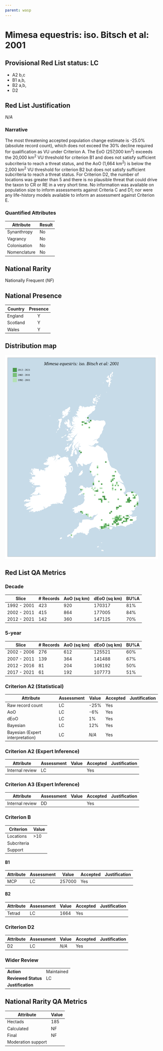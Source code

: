 ```yaml
---
parent: wasp
---
```


# Mimesa equestris: iso. Bitsch et al: 2001

## Provisional Red List status: LC
- A2 b,c
- B1 a,b, 
- B2 a,b, 
- D2

## Red List Justification
*N/A*
### Narrative


The most threatening accepted population change estimate is -25.0% (absolute record count), which does not exceed the 30% decline required for qualification as VU under Criterion A. The EoO (257,000 km<sup>2</sup>) exceeds the 20,000 km<sup>2</sup> VU threshold for criterion B1 and does not satisfy sufficient subcriteria to reach a threat status, and the AoO (1,664 km<sup>2</sup>) is below the 2,000 km<sup>2</sup> VU threshold for criterion B2 but does not satisfy sufficient subcriteria to reach a threat status. For Criterion D2, the number of locations was greater than 5 and there is no plausible threat that could drive the taxon to CR or RE in a very short time. No information was available on population size to inform assessments against Criteria C and D1; nor were any life-history models available to inform an assessment against Criterion E.
### Quantified Attributes
|Attribute|Result|
|---|---|
|Synanthropy|No|
|Vagrancy|No|
|Colonisation|No|
|Nomenclature|No|


## National Rarity
Nationally Frequent (*NF*)

## National Presence
|Country|Presence
|---|:-:|
|England|Y|
|Scotland|Y|
|Wales|Y|


## Distribution map
![](../map/423.svg)

## Red List QA Metrics
### Decade
| Slice | # Records | AoO (sq km) | dEoO (sq km) |BU%A |
|---|---|---|---|---|
|1992 - 2001|423|920|170317|81%|
|2002 - 2011|415|864|177005|84%|
|2012 - 2021|142|360|147125|70%|
### 5-year
| Slice | # Records | AoO (sq km) | dEoO (sq km) |BU%A |
|---|---|---|---|---|
|2002 - 2006|276|612|125521|60%|
|2007 - 2011|139|364|141488|67%|
|2012 - 2016|81|204|106192|50%|
|2017 - 2021|61|192|107773|51%|
### Criterion A2 (Statistical)
|Attribute|Assessment|Value|Accepted|Justification
|---|---|---|---|---|
|Raw record count|LC|-25%|Yes||
|AoO|LC|-6%|Yes||
|dEoO|LC|1%|Yes||
|Bayesian|LC|12%|Yes||
|Bayesian (Expert interpretation)|LC|*N/A*|Yes||
### Criterion A2 (Expert Inference)
|Attribute|Assessment|Value|Accepted|Justification
|---|---|---|---|---|
|Internal review|LC||Yes||
### Criterion A3 (Expert Inference)
|Attribute|Assessment|Value|Accepted|Justification
|---|---|---|---|---|
|Internal review|DD||Yes||
### Criterion B
|Criterion| Value|
|---|---|
|Locations|>10|
|Subcriteria||
|Support||
#### B1
|Attribute|Assessment|Value|Accepted|Justification
|---|---|---|---|---|
|MCP|LC|257000|Yes||
#### B2
|Attribute|Assessment|Value|Accepted|Justification
|---|---|---|---|---|
|Tetrad|LC|1664|Yes||
### Criterion D2
|Attribute|Assessment|Value|Accepted|Justification
|---|---|---|---|---|
|D2|LC|*N/A*|Yes||
### Wider Review
|  |  |
|---|---|
|**Action**|Maintained|
|**Reviewed Status**|LC|
|**Justification**||


## National Rarity QA Metrics
|Attribute|Value|
|---|---|
|Hectads|185|
|Calculated|NF|
|Final|NF|
|Moderation support||


